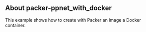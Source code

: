 ## About packer-ppnet_with_docker

This example shows how to create with Packer an image a Docker container.
